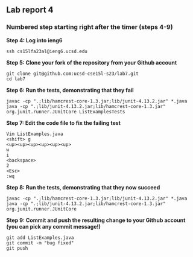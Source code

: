 ## Lab report 4

### **Numbered step starting right after the timer (steps 4-9)** 


**Step 4: Log into ieng6** 

```
ssh cs15lfa23al@ieng6.ucsd.edu
```
  
**Step 5: Clone your fork of the repository from your Github account** 

```
git clone git@github.com:ucsd-cse15l-s23/lab7.git
cd lab7
```

**Step 6: Run the tests, demonstrating that they fail** 

```
javac -cp ".;lib/hamcrest-core-1.3.jar;lib/junit-4.13.2.jar" *.java
java -cp ".;lib/junit-4.13.2.jar;lib/hamcrest-core-1.3.jar" org.junit.runner.JUnitCore ListExamplesTests
```

**Step 7: Edit the code file to fix the failing test** 

```
Vim ListExamples.java
<shift> g
<up><up><up><up><up><up>
w
i
<backspace>
2
<Esc>
:wq
```

**Step 8: Run the tests, demonstrating that they now succeed** 

```
javac -cp ".;lib/hamcrest-core-1.3.jar;lib/junit-4.13.2.jar" *.java
java -cp ".;lib/junit-4.13.2.jar;lib/hamcrest-core-1.3.jar" org.junit.runner.JUnitCore 
```

**Step 9: Commit and push the resulting change to your Github account (you can pick any commit message!)** 

```
git add ListExamples.java
git commit -m "bug fixed"
git push
```